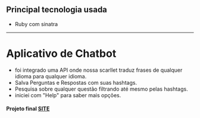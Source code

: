 ## Principal tecnologia usada
- Ruby com sinatra

---------------------------------------------------------------
# Aplicativo de Chatbot

- foi integrado uma API onde nossa scarllet traduz frases de qualquer idioma para qualquer idioma.
- Salva Perguntas e Respostas com suas hashtags.
- Pesquisa sobre qualquer questão filtrando até mesmo pelas hashtags.
- iniciei com "Help" para saber mais opções.

#### Projeto final [SITE](telegram/scarllet.me)
